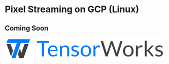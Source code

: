 # Pixel Streaming on GCP (Linux)

## Coming Soon

[![TensorWorks Logo](Logo/logo.svg)](https://tensorworks.com.au/)